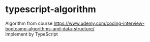 # typescript-algorithm

Algorithm from course https://www.udemy.com/coding-interview-bootcamp-algorithms-and-data-structure/  
Implement by TypeScript
